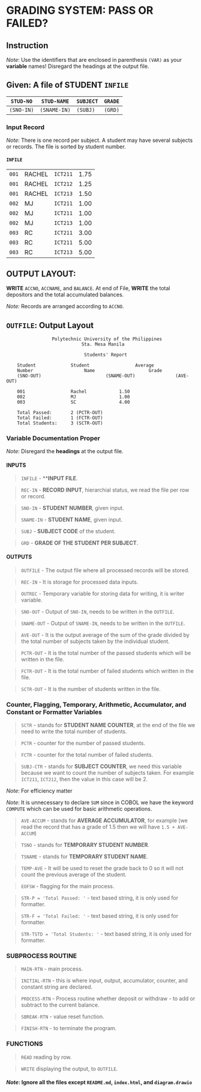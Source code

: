 # GRADING SYSTEM: PASS OR FAILED?

## Instruction

*Note*: Use the identifiers that are enclosed in parenthesis `(VAR)` as your **variable** names! Disregard the headings at the output file.

## Given: A file of STUDENT `INFILE`

|`STUD-NO`|`STUD-NAME`|`SUBJECT`|`GRADE`|
|-----|---|---|---|
|`(SNO-IN)`|`(SNAME-IN)`|`(SUBJ)`|`(GRD)`|

### Input Record

*Note*: There is one record per subject.  A student may have several subjects or records. The file is sorted by student number.

#### `INFILE`

|||||
|-----|---|---|---|
|`001`| RACHEL| `ICT211`| $1.75$|
|`001`| RACHEL| `ICT212`| $1.25$|
|`001`| RACHEL | `ICT213`| $1.50$|
|`002`| MJ | `ICT211`| $1.00$|
|`002`| MJ | `ICT211`| $1.00$|
|`002`| MJ | `ICT213`| $1.00$|
|`003`| RC | `ICT211`| $3.00$|
|`003`| RC | `ICT211`| $5.00$|
|`003`| RC | `ICT213`| $5.00$|

## OUTPUT LAYOUT:

**WRITE** `ACCNO`, `ACCNAME`, and `BALANCE`. At end of File, **WRITE** the total depositors and the total accumulated balances.

*Note:* Records are arranged according to `ACCNO`.

## `OUTFILE`: Output Layout

```
                 Polytechnic University of the Philippines
                            Sta. Mesa Manila

                             Students' Report

	Student 			Student 		        Average
	Number		  	         Name			         Grade
    (SNO-OUT)	                     (SNAME-OUT)		       (AVE-OUT)

	001				    Rachel	  		  1.50
	002				    MJ				  1.00
	003				    SC				  4.00

	Total Passed:	    2 (PCTR-OUT) 	 
	Total Failed:	    1 (FCTR-OUT)	
	Total Students:	    3 (SCTR-OUT)       

```

### Variable Documentation Proper

*Note*: Disregard the **headings** at the output file.


#### INPUTS

> `INFILE` - ****INPUT FILE**.

> `REC-IN` - **RECORD INPUT**, hierarchial status, we read the file per row or record.

> `SNO-IN` - **STUDENT NUMBER**, given input.
> 
> `SNAME-IN` - **STUDENT NAME**, given input.

> `SUBJ` - **SUBJECT CODE** of the student.

> `GRD` - **GRADE OF THE STUDENT PER SUBJECT**.


#### OUTPUTS

> `OUTFILE` - The output file where all processed records will be stored.

<!-- DEBATE MODE: ON, NEED FOR CLARIFICATION, EXPLANATION, AND CORROBORATION. -->
> `REC-IN` - It is storage for processed data inputs.

> `OUTREC` - Temporary variable for storing data for writing, it is writer variable.

> `SNO-OUT` - Output of  `SNO-IN`, needs to be written in the `OUTFILE`.

> `SNAME-OUT` - Output of  `SNAME-IN`, needs to be written in the `OUTFILE`.

> `AVE-OUT` - It is the output average of the sum of the grade divided by the total number of subjects taken by the individual student.

> `PCTR-OUT` - It is the total number of the passed students which will be written in the file.

> `FCTR-OUT` - It is the total number of failed students which written in the file.

> `SCTR-OUT` - It is the number of students written in the file.

### Counter, Flagging, Temporary, Arithmetic, Accumulator, and Constant or  Formatter Variables

> `SCTR` - stands for **STUDENT NAME COUNTER**, at the end of the file we need to write the total number of students.

> `PCTR` - counter for the  number of passed students.

> `FCTR` - counter for  the total number of failed students.

> `SUBJ-CTR` - stands for **SUBJECT COUNTER**, we need this variable because we want to count the number of subjects taken.
For example `ICT211`, `ICT212`, then the value in this case will be $2$.

*Note*: For efficiency matter
<!---Take note also the efficiency of the logic that is being implemented  -->
*Note*: It is unnecessary to declare `SUM` since in COBOL we have the keyword `COMPUTE` which can be used for basic arithmetic operations.

> `AVE-ACCUM` - stands for **AVERAGE ACCUMULATOR**, for example (we read the record that has a grade of 1.5 then we will have `1.5 + AVE-ACCUM`)

> `TSNO` - stands for **TEMPORARY STUDENT NUMBER**.

> `TSNAME` - stands for **TEMPORARY STUDENT NAME**.

> `TEMP-AVE` - It will be used to reset the grade back to 0 so it will not count the previous average of the student.

> `EOFSW` - flagging for the main process.

> `STR-P = 'Total Passed: '` - text based string, it is only used for formatter.

> `STR-F = 'Total Failed: '` - text based string, it is only used for formatter.

> `STR-TSTD = 'Total Students: '` - text based string, it is only used for formatter.


### SUBPROCESS ROUTINE

> `MAIN-RTN` - main process.

> `INITIAL-RTN` - this is where input, output, accumulator, counter, and constant string are declared.

> `PROCESS-RTN` - Process routine whether deposit or withdraw - to add or subtract to the current balance.

> `SBREAK-RTN` - value reset function.

> `FINISH-RTN` - to terminate the program.
>

### FUNCTIONS

> `READ` reading by row.

> `WRITE` displaying the output, to `OUTFILE`. 


#### *Note*: Ignore all the files except `README.md`, `index.html`, and `diagram.drawio`
